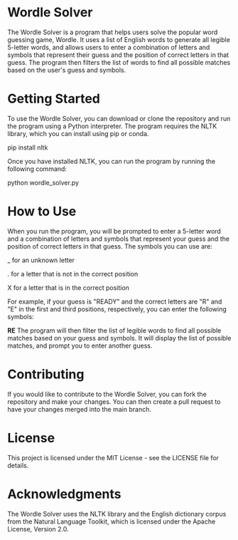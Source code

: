 # Wordle Solver

The Wordle Solver is a program that helps users solve the popular word guessing game, Wordle. It uses a list of English words to generate all legible 5-letter words, and allows users to enter a combination of letters and symbols that represent their guess and the position of correct letters in that guess. The program then filters the list of words to find all possible matches based on the user's guess and symbols.

# Getting Started

To use the Wordle Solver, you can download or clone the repository and run the program using a Python interpreter. The program requires the NLTK library, which you can install using pip or conda.

pip install nltk

Once you have installed NLTK, you can run the program by running the following command:

python wordle_solver.py


# How to Use

When you run the program, you will be prompted to enter a 5-letter word and a combination of letters and symbols that represent your guess and the position of correct letters in that guess. The symbols you can use are:

_ for an unknown letter

. for a letter that is not in the correct position

X for a letter that is in the correct position

For example, if your guess is "READY" and the correct letters are "R" and "E" in the first and third positions, respectively, you can enter the following symbols:

__RE__
The program will then filter the list of legible words to find all possible matches based on your guess and symbols. It will display the list of possible matches, and prompt you to enter another guess.

# Contributing

If you would like to contribute to the Wordle Solver, you can fork the repository and make your changes. You can then create a pull request to have your changes merged into the main branch.

# License

This project is licensed under the MIT License - see the LICENSE file for details.

# Acknowledgments

The Wordle Solver uses the NLTK library and the English dictionary corpus from the Natural Language Toolkit, which is licensed under the Apache License, Version 2.0.

